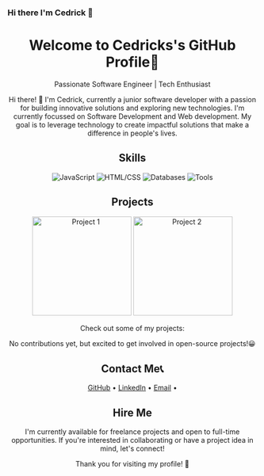 ### Hi there I'm Cedrick 👋

<!--
**CedrickMonare/CedrickMonare** is a ✨ _special_ ✨ repository because its `README.md` (this file) appears on your GitHub profile.

Here are some ideas to get you started:

- 🔭 I’m currently working on ...
- 🌱 I’m currently learning ...
- 👯 I’m looking to collaborate on ...
- 🤔 I’m looking for help with ...
- 💬 Ask me about ...
- 📫 How to reach me: ...
- 😄 Pronouns: ...
- ⚡ Fun fact: ...
-->

<!-- Header -->
<h1 align="center"> Welcome to Cedricks's GitHub Profile👋</h1>

<!-- Introduction -->
<p align="center">Passionate Software Engineer | Tech Enthusiast </p>

<!-- Bio -->
<p align="center">Hi there! 👋 I'm Cedrick, currently a junior software developer with a passion for building innovative solutions and exploring new technologies. I'm currently focussed on Software Development and Web development. My goal is to leverage technology to create impactful solutions that make a difference in people's lives.</p>

<!-- Skills -->
<h2 align="center">Skills</h2>

<p align="center">
  <img src="https://img.shields.io/badge/JavaScript-ES6%20%7C%20React%20%7C%20Node.js%20%7C%20Express.js-blue" alt="JavaScript">
  <img src="https://img.shields.io/badge/HTML%2FCSS-Bootstrap%20%7C%20Sass%20%7C%20CSS%20Grid%20%7C%20Flexbox-orange" alt="HTML/CSS">
  <img src="https://img.shields.io/badge/Database-MySQL%20%7C%20MongoDB%20%7C%20SQLite-green" alt="Databases">
  <img src="https://img.shields.io/badge/Tools-Git%20%7C%20Docker%20%7C%20AWS%20%7C%20Heroku-brightgreen" alt="Tools">
</p>

<!-- Projects -->
<h2 align="center">Projects</h2>

<p align="center">
  <a href="link-to-project-1"><img src="project-1-thumbnail.jpg" width="200" alt="Project 1"></a>
  <a href="link-to-project-2"><img src="project-2-thumbnail.jpg" width="200" alt="Project 2"></a>
</p>

<!-- Description -->
<p align="center">Check out some of my projects:</p>
<a href="https://github.com/CedrickMonare/MATMON606_FTO2403_GroupC_MatlhogonoloMonare_SDF11"></a>
  
<!-- Contributions -->
<p align="center">
  No contributions yet, but excited to get involved in open-source projects!😀
</p>

<!-- Contact Me -->
<h2 align="center">Contact Me📞</h2>

<p align="center">
  <a href="https://github.com/CedrickMonare">GitHub</a> •
  <a href="https://www.linkedin.com/in/matlhogonolo-monare/">LinkedIn</a> •
  <a href="Matlhogonolomonare2@gmail.com">Email</a> •
</p>

<!-- Hire Me -->
<h2 align="center">Hire Me</h2>

<p align="center">
  I'm currently available for freelance projects and open to full-time opportunities. If you're interested in collaborating or have a project idea in mind, let's connect!
</p>

<!-- Footer -->
<p align="center">Thank you for visiting my profile! 🚀</p>
